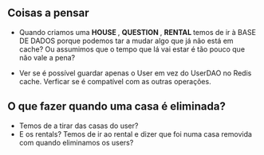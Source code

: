 ## Coisas a pensar

- Quando criamos uma <b> HOUSE </b>, <b> QUESTION </b>, <b> RENTAL </b> temos de ir à BASE DE DADOS porque podemos tar a mudar algo que já não
  está em cache? Ou assumimos que o tempo que lá vai estar é tão pouco que não vale a pena?


- Ver se é possível guardar apenas o User em vez do UserDAO no Redis cache. Verficar se é compatível com as outras operações.

## O que fazer quando uma casa é eliminada?

- Temos de a tirar das casas do user?
- E os rentals? Temos de ir ao rental e dizer que foi numa casa removida com quando eliminamos os users?